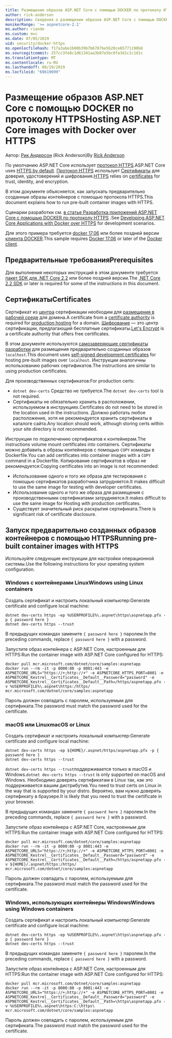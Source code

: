 ```yaml
---
title: Размещение образов ASP.NET Core с помощью DOCKER по протоколу HTTPS
author: rick-anderson
description: Сведения о размещении образов ASP.NET Core с помощью DOCKER по протоколу HTTPS
monikerRange: '>= aspnetcore-2.1'
ms.author: riande
ms.custom: mvc
ms.date: 07/05/2019
uid: security/docker-https
ms.openlocfilehash: f17a3abe1b00b39b7b6787be5b20ce65771190b8
ms.sourcegitcommit: 257cc3fe8c1d61341aa3b07e5bc0fa3d1c1c1d1c
ms.translationtype: MT
ms.contentlocale: ru-RU
ms.lasthandoff: 08/19/2019
ms.locfileid: "69619699"
---
```

# <a name="hosting-aspnet-core-images-with-docker-over-https"></a><span data-ttu-id="5082c-103">Размещение образов ASP.NET Core с помощью DOCKER по протоколу HTTPS</span><span class="sxs-lookup"><span data-stu-id="5082c-103">Hosting ASP.NET Core images with Docker over HTTPS</span></span>

<span data-ttu-id="5082c-104">Автор: [Рик Андерсон](https://twitter.com/RickAndMSFT) (Rick Anderson)</span><span class="sxs-lookup"><span data-stu-id="5082c-104">By [Rick Anderson](https://twitter.com/RickAndMSFT)</span></span>

<span data-ttu-id="5082c-105">По умолчанию ASP.NET Core использует [протокол HTTPS](/aspnet/core/security/enforcing-ssl).</span><span class="sxs-lookup"><span data-stu-id="5082c-105">ASP.NET Core uses [HTTPS by default](/aspnet/core/security/enforcing-ssl).</span></span> <span data-ttu-id="5082c-106">[Протокол HTTPS](https://en.wikipedia.org/wiki/HTTPS) использует [Сертификаты](https://en.wikipedia.org/wiki/Public_key_certificate) для доверия, удостоверений и шифрования.</span><span class="sxs-lookup"><span data-stu-id="5082c-106">[HTTPS](https://en.wikipedia.org/wiki/HTTPS) relies on [certificates](https://en.wikipedia.org/wiki/Public_key_certificate) for trust, identity, and encryption.</span></span>

<span data-ttu-id="5082c-107">В этом документе объясняется, как запускать предварительно созданные образы контейнеров с помощью протокола HTTPS.</span><span class="sxs-lookup"><span data-stu-id="5082c-107">This document explains how to run pre-built container images with HTTPS.</span></span>

<span data-ttu-id="5082c-108">Сценарии разработки см. [в статье Разработка приложений ASP.NET Core с помощью DOCKER по протоколу HTTPS](https://github.com/dotnet/dotnet-docker/blob/master/samples/aspnetapp/aspnetcore-docker-https-development.md) .</span><span class="sxs-lookup"><span data-stu-id="5082c-108">See [Developing ASP.NET Core Applications with Docker over HTTPS](https://github.com/dotnet/dotnet-docker/blob/master/samples/aspnetapp/aspnetcore-docker-https-development.md) for development scenarios.</span></span>

<span data-ttu-id="5082c-109">Для этого примера требуется [docker 17,06](https://docs.docker.com/release-notes/docker-ce) или более поздней версии [клиента DOCKER](https://www.docker.com/products/docker).</span><span class="sxs-lookup"><span data-stu-id="5082c-109">This sample requires [Docker 17.06](https://docs.docker.com/release-notes/docker-ce) or later of the [Docker client](https://www.docker.com/products/docker).</span></span>

## <a name="prerequisites"></a><span data-ttu-id="5082c-110">Предварительные требования</span><span class="sxs-lookup"><span data-stu-id="5082c-110">Prerequisites</span></span>

<span data-ttu-id="5082c-111">Для выполнения некоторых инструкций в этом документе требуется [пакет SDK для .NET Core 2,2](https://www.microsoft.com/net/download) или более поздней версии.</span><span class="sxs-lookup"><span data-stu-id="5082c-111">The [.NET Core 2.2 SDK](https://www.microsoft.com/net/download) or later is required for some of the instructions in this document.</span></span>

## <a name="certificates"></a><span data-ttu-id="5082c-112">Сертификаты</span><span class="sxs-lookup"><span data-stu-id="5082c-112">Certificates</span></span>

<span data-ttu-id="5082c-113">Сертификат из [центра](https://en.wikipedia.org/wiki/Certificate_authority) сертификации необходим для [размещения в рабочей среде](https://blogs.msdn.microsoft.com/webdev/2017/11/29/configuring-https-in-asp-net-core-across-different-platforms/) для домена.</span><span class="sxs-lookup"><span data-stu-id="5082c-113">A certificate from a [certificate authority](https://en.wikipedia.org/wiki/Certificate_authority) is required for [production hosting](https://blogs.msdn.microsoft.com/webdev/2017/11/29/configuring-https-in-asp-net-core-across-different-platforms/) for a domain.</span></span>  <span data-ttu-id="5082c-114">[Шифрование](https://letsencrypt.org/) — это центр сертификации, предлагающий бесплатные сертификаты.</span><span class="sxs-lookup"><span data-stu-id="5082c-114">[Let's Encrypt](https://letsencrypt.org/) is a certificate authority that offers free certificates.</span></span>

<span data-ttu-id="5082c-115">В этом документе используются [самозаверяющие сертификаты разработки](https://en.wikipedia.org/wiki/Self-signed_certificate) для размещения предварительно созданных образов `localhost`.</span><span class="sxs-lookup"><span data-stu-id="5082c-115">This document uses [self-signed development certificates](https://en.wikipedia.org/wiki/Self-signed_certificate) for hosting pre-built images over `localhost`.</span></span> <span data-ttu-id="5082c-116">Инструкции аналогичны использованию рабочих сертификатов.</span><span class="sxs-lookup"><span data-stu-id="5082c-116">The instructions are similar to using production certificates.</span></span>

<span data-ttu-id="5082c-117">Для производственных сертификатов:</span><span class="sxs-lookup"><span data-stu-id="5082c-117">For production certs:</span></span>

* <span data-ttu-id="5082c-118">`dotnet dev-certs` Средство не требуется.</span><span class="sxs-lookup"><span data-stu-id="5082c-118">The `dotnet dev-certs` tool is not required.</span></span>
* <span data-ttu-id="5082c-119">Сертификаты не обязательно хранить в расположении, используемом в инструкциях.</span><span class="sxs-lookup"><span data-stu-id="5082c-119">Certificates do not need to be stored in the location used in the instructions.</span></span> <span data-ttu-id="5082c-120">Должно работать любое расположение, хотя не рекомендуется хранить сертификаты в каталоге сайта.</span><span class="sxs-lookup"><span data-stu-id="5082c-120">Any location should work, although storing certs within your site directory is not recommended.</span></span>

<span data-ttu-id="5082c-121">Инструкции по подключению сертификатов к контейнерам.</span><span class="sxs-lookup"><span data-stu-id="5082c-121">The instructions volume mount certificates into containers.</span></span> <span data-ttu-id="5082c-122">Сертификаты можно добавить в образы контейнеров с помощью `COPY` команды в Dockerfile.</span><span class="sxs-lookup"><span data-stu-id="5082c-122">You can add certificates into container images with a `COPY` command in a Dockerfile.</span></span> <span data-ttu-id="5082c-123">Копирование сертификатов в образ не рекомендуется:</span><span class="sxs-lookup"><span data-stu-id="5082c-123">Copying certificates into an image is not recommended:</span></span>

* <span data-ttu-id="5082c-124">Использование одного и того же образа для тестирования с помощью сертификатов разработчика затрудняется.</span><span class="sxs-lookup"><span data-stu-id="5082c-124">It makes difficult to use the same image for testing with developer certificates.</span></span>
* <span data-ttu-id="5082c-125">Использование одного и того же образа для размещения с производственными сертификатами затрудняется.</span><span class="sxs-lookup"><span data-stu-id="5082c-125">It makes difficult to use the same image for Hosting with production certificates.</span></span>
* <span data-ttu-id="5082c-126">Существует значительный риск раскрытия сертификата.</span><span class="sxs-lookup"><span data-stu-id="5082c-126">There is significant risk of certificate disclosure.</span></span>

## <a name="running-pre-built-container-images-with-https"></a><span data-ttu-id="5082c-127">Запуск предварительно созданных образов контейнеров с помощью HTTPS</span><span class="sxs-lookup"><span data-stu-id="5082c-127">Running pre-built container images with HTTPS</span></span>

<span data-ttu-id="5082c-128">Используйте следующие инструкции для настройки операционной системы.</span><span class="sxs-lookup"><span data-stu-id="5082c-128">Use the following instructions for your operating system configuration.</span></span>

### <a name="windows-using-linux-containers"></a><span data-ttu-id="5082c-129">Windows с контейнерами Linux</span><span class="sxs-lookup"><span data-stu-id="5082c-129">Windows using Linux containers</span></span>

<span data-ttu-id="5082c-130">Создать сертификат и настроить локальный компьютер:</span><span class="sxs-lookup"><span data-stu-id="5082c-130">Generate certificate and configure local machine:</span></span>

```console
dotnet dev-certs https -ep %USERPROFILE%\.aspnet\https\aspnetapp.pfx -p { password here }
dotnet dev-certs https --trust
```

<span data-ttu-id="5082c-131">В предыдущих командах замените `{ password here }` паролем.</span><span class="sxs-lookup"><span data-stu-id="5082c-131">In the preceding commands, replace `{ password here }` with a password.</span></span>

<span data-ttu-id="5082c-132">Запустите образ контейнера с ASP.NET Core, настроенным для HTTPS:</span><span class="sxs-lookup"><span data-stu-id="5082c-132">Run the container image with ASP.NET Core configured for HTTPS:</span></span>

```console
docker pull mcr.microsoft.com/dotnet/core/samples:aspnetapp
docker run --rm -it -p 8000:80 -p 8001:443 -e ASPNETCORE_URLS="https://+;http://+" -e ASPNETCORE_HTTPS_PORT=8001 -e ASPNETCORE_Kestrel__Certificates__Default__Password="password" -e ASPNETCORE_Kestrel__Certificates__Default__Path=/https/aspnetapp.pfx -v %USERPROFILE%\.aspnet\https:/https/ mcr.microsoft.com/dotnet/core/samples:aspnetapp
```

<span data-ttu-id="5082c-133">Пароль должен совпадать с паролем, используемым для сертификата.</span><span class="sxs-lookup"><span data-stu-id="5082c-133">The password must match the password used for the certificate.</span></span>

### <a name="macos-or-linux"></a><span data-ttu-id="5082c-134">macOS или Linux</span><span class="sxs-lookup"><span data-stu-id="5082c-134">macOS or Linux</span></span>

<span data-ttu-id="5082c-135">Создать сертификат и настроить локальный компьютер:</span><span class="sxs-lookup"><span data-stu-id="5082c-135">Generate certificate and configure local machine:</span></span>

```console
dotnet dev-certs https -ep ${HOME}/.aspnet/https/aspnetapp.pfx -p { password here }
dotnet dev-certs https --trust
```

<span data-ttu-id="5082c-136">`dotnet dev-certs https --trust`поддерживается только в macOS и Windows.</span><span class="sxs-lookup"><span data-stu-id="5082c-136">`dotnet dev-certs https --trust` is only supported on macOS and Windows.</span></span> <span data-ttu-id="5082c-137">Необходимо доверять сертификатам в Linux так, как это поддерживается вашим дистрибутив.</span><span class="sxs-lookup"><span data-stu-id="5082c-137">You need to trust certs on Linux in the way that is supported by your distro.</span></span> <span data-ttu-id="5082c-138">Вероятно, вам нужно доверять сертификату в браузере.</span><span class="sxs-lookup"><span data-stu-id="5082c-138">It is likely that you need to trust the certificate in your browser.</span></span>

<span data-ttu-id="5082c-139">В предыдущих командах замените `{ password here }` паролем.</span><span class="sxs-lookup"><span data-stu-id="5082c-139">In the preceding commands, replace `{ password here }` with a password.</span></span>

<span data-ttu-id="5082c-140">Запустите образ контейнера с ASP.NET Core, настроенным для HTTPS:</span><span class="sxs-lookup"><span data-stu-id="5082c-140">Run the container image with ASP.NET Core configured for HTTPS:</span></span>

```console
docker pull mcr.microsoft.com/dotnet/core/samples:aspnetapp
docker run --rm -it -p 8000:80 -p 8001:443 -e ASPNETCORE_URLS="https://+;http://+" -e ASPNETCORE_HTTPS_PORT=8001 -e ASPNETCORE_Kestrel__Certificates__Default__Password="password" -e ASPNETCORE_Kestrel__Certificates__Default__Path=/https/aspnetapp.pfx -v ${HOME}/.aspnet/https:/https/ mcr.microsoft.com/dotnet/core/samples:aspnetapp
```

<span data-ttu-id="5082c-141">Пароль должен совпадать с паролем, используемым для сертификата.</span><span class="sxs-lookup"><span data-stu-id="5082c-141">The password must match the password used for the certificate.</span></span>

### <a name="windows-using-windows-containers"></a><span data-ttu-id="5082c-142">Windows, использующих контейнеры Windows</span><span class="sxs-lookup"><span data-stu-id="5082c-142">Windows using Windows containers</span></span>

<span data-ttu-id="5082c-143">Создать сертификат и настроить локальный компьютер:</span><span class="sxs-lookup"><span data-stu-id="5082c-143">Generate certificate and configure local machine:</span></span>

```console
dotnet dev-certs https -ep %USERPROFILE%\.aspnet\https\aspnetapp.pfx -p { password here }
dotnet dev-certs https --trust
```

<span data-ttu-id="5082c-144">В предыдущих командах замените `{ password here }` паролем.</span><span class="sxs-lookup"><span data-stu-id="5082c-144">In the preceding commands, replace `{ password here }` with a password.</span></span>

<span data-ttu-id="5082c-145">Запустите образ контейнера с ASP.NET Core, настроенным для HTTPS:</span><span class="sxs-lookup"><span data-stu-id="5082c-145">Run the container image with ASP.NET Core configured for HTTPS:</span></span>

```console
docker pull mcr.microsoft.com/dotnet/core/samples:aspnetapp
docker run --rm -it -p 8000:80 -p 8001:443 -e ASPNETCORE_URLS="https://+;http://+" -e ASPNETCORE_HTTPS_PORT=8001 -e ASPNETCORE_Kestrel__Certificates__Default__Password="password" -e ASPNETCORE_Kestrel__Certificates__Default__Path=\https\aspnetapp.pfx -v %USERPROFILE%\.aspnet\https:C:\https\ mcr.microsoft.com/dotnet/core/samples:aspnetapp
```

<span data-ttu-id="5082c-146">Пароль должен совпадать с паролем, используемым для сертификата.</span><span class="sxs-lookup"><span data-stu-id="5082c-146">The password must match the password used for the certificate.</span></span>